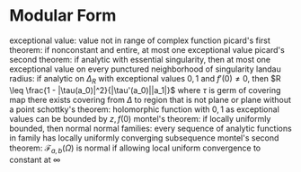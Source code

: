 # Modular Form
exceptional value: value not in range of complex function
	picard's first theorem: if nonconstant and entire, at most one exceptional value
		picard's second theorem: if analytic with essential singularity, then at most one exceptional value on every punctured neighborhood of singularity
	landau radius: if analytic on $\Delta_R$ with exceptional values $0, 1$ and $f'(0) \neq 0$, then $R \leq \frac{1 - |\tau(a_0)|^2}{|\tau'(a_0)||a_1|}$ where $\tau$ is germ of covering map
there exists covering from $\Delta$ to region that is not plane or plane without a point
schottky's theorem: holomorphic function with $0, 1$ as exceptional values can be bounded by $z, f(0)$
montel's theorem: if locally uniformly bounded, then normal
	normal families: every sequence of analytic functions in family has locally uniformly converging subsequence
	montel's second theorem: $\mathcal{F}_{a,b}(\Omega)$ is normal if allowing local uniform convergence to constant at $\infty$
